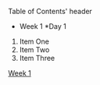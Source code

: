 Table of Contents' header

* Week 1
  *Day 1

1. Item One
2. Item Two
3. Item Three  

[Week 1](/Week_1)
